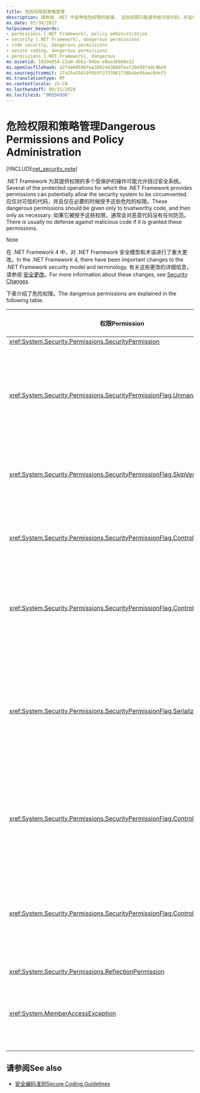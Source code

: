 ```yaml
---
title: 危险权限和策略管理
description: 请参阅 .NET 中各种危险权限的链接。 这些权限只能提供给可信代码，并且仅在必要时才提供。
ms.date: 03/30/2017
helpviewer_keywords:
- permissions [.NET Framework], policy administration
- security [.NET Framework], dangerous permissions
- code security, dangerous permissions
- secure coding, dangerous permissions
- permissions [.NET Framework], dangerous
ms.assetid: 1929e854-23a0-4bb1-94be-e8aa3b609e32
ms.openlocfilehash: a2f4469590fea38924430b07eaf20d49f4dc46e9
ms.sourcegitcommit: 27a15a55019f6b5f2733961738babe94aec0def3
ms.translationtype: MT
ms.contentlocale: zh-CN
ms.lasthandoff: 09/15/2020
ms.locfileid: "90556936"
---
```

# <a name="dangerous-permissions-and-policy-administration"></a><span data-ttu-id="053f8-104">危险权限和策略管理</span><span class="sxs-lookup"><span data-stu-id="053f8-104">Dangerous Permissions and Policy Administration</span></span>

[!INCLUDE[net_security_note](../../../includes/net-security-note-md.md)]

<span data-ttu-id="053f8-105">.NET Framework 为其提供权限的多个受保护的操作可能允许绕过安全系统。</span><span class="sxs-lookup"><span data-stu-id="053f8-105">Several of the protected operations for which the .NET Framework provides permissions can potentially allow the security system to be circumvented.</span></span> <span data-ttu-id="053f8-106">应仅对可信的代码，并且仅在必要的时候授予这些危险的权限。</span><span class="sxs-lookup"><span data-stu-id="053f8-106">These dangerous permissions should be given only to trustworthy code, and then only as necessary.</span></span> <span data-ttu-id="053f8-107">如果它被授予这些权限，通常会对恶意代码没有任何防范。</span><span class="sxs-lookup"><span data-stu-id="053f8-107">There is usually no defense against malicious code if it is granted these permissions.</span></span>  
  
> [!NOTE]
> <span data-ttu-id="053f8-108">在 .NET Framework 4 中，对 .NET Framework 安全模型和术语进行了重大更改。</span><span class="sxs-lookup"><span data-stu-id="053f8-108">In the .NET Framework 4, there have been important changes to the .NET Framework security model and terminology.</span></span> <span data-ttu-id="053f8-109">有关这些更改的详细信息，请参阅 [安全更改](/previous-versions/dotnet/framework/security/security-changes)。</span><span class="sxs-lookup"><span data-stu-id="053f8-109">For more information about these changes, see [Security Changes](/previous-versions/dotnet/framework/security/security-changes).</span></span>  
  
 <span data-ttu-id="053f8-110">下表介绍了危险权限。</span><span class="sxs-lookup"><span data-stu-id="053f8-110">The dangerous permissions are explained in the following table.</span></span>  
  
|<span data-ttu-id="053f8-111">权限</span><span class="sxs-lookup"><span data-stu-id="053f8-111">Permission</span></span>|<span data-ttu-id="053f8-112">潜在的风险</span><span class="sxs-lookup"><span data-stu-id="053f8-112">Potential risk</span></span>|  
|----------------|--------------------|  
|<xref:System.Security.Permissions.SecurityPermission>||  
|<xref:System.Security.Permissions.SecurityPermissionFlag.UnmanagedCode>|<span data-ttu-id="053f8-113">允许托管代码调用到非托管代码中，常常是很危险的。</span><span class="sxs-lookup"><span data-stu-id="053f8-113">Allows managed code to call into unmanaged code, which is often dangerous.</span></span>|  
|<xref:System.Security.Permissions.SecurityPermissionFlag.SkipVerification>|<span data-ttu-id="053f8-114">如果没有验证，代码可以执行任何操作。</span><span class="sxs-lookup"><span data-stu-id="053f8-114">Without verification, the code can do anything.</span></span>|  
|<xref:System.Security.Permissions.SecurityPermissionFlag.ControlEvidence>|<span data-ttu-id="053f8-115">无效证据可以欺骗安全策略。</span><span class="sxs-lookup"><span data-stu-id="053f8-115">Invalidated evidence can fool security policy.</span></span>|  
|<xref:System.Security.Permissions.SecurityPermissionFlag.ControlPolicy>|<span data-ttu-id="053f8-116">修改安全策略的功能可以禁用安全性。</span><span class="sxs-lookup"><span data-stu-id="053f8-116">The ability to modify security policy can disable security.</span></span>|  
|<xref:System.Security.Permissions.SecurityPermissionFlag.SerializationFormatter>|<span data-ttu-id="053f8-117">序列化的使用可以避开可访问性机制。</span><span class="sxs-lookup"><span data-stu-id="053f8-117">The use of serialization can circumvent accessibility mechanisms.</span></span> <span data-ttu-id="053f8-118">有关详细信息，请参阅 [安全和序列化](security-and-serialization.md)。</span><span class="sxs-lookup"><span data-stu-id="053f8-118">For details, see [Security and Serialization](security-and-serialization.md).</span></span>|  
|<xref:System.Security.Permissions.SecurityPermissionFlag.ControlPrincipal>|<span data-ttu-id="053f8-119">设置当前主体的功能可以欺骗基于角色的安全性。</span><span class="sxs-lookup"><span data-stu-id="053f8-119">The ability to set the current principal can trick role-based security.</span></span>|  
|<xref:System.Security.Permissions.SecurityPermissionFlag.ControlThread>|<span data-ttu-id="053f8-120">由于与线程关联的安全状态，因此对线程进行操作很危险。</span><span class="sxs-lookup"><span data-stu-id="053f8-120">Manipulation of threads is dangerous because of the security state associated with threads.</span></span>|  
|<xref:System.Security.Permissions.ReflectionPermission>||  
|<xref:System.MemberAccessException>|<span data-ttu-id="053f8-121">可以使用私有成员来攻克可访问性机制。</span><span class="sxs-lookup"><span data-stu-id="053f8-121">Can use private members to defeat accessibility mechanisms.</span></span>|  
  
## <a name="see-also"></a><span data-ttu-id="053f8-122">请参阅</span><span class="sxs-lookup"><span data-stu-id="053f8-122">See also</span></span>

- [<span data-ttu-id="053f8-123">安全编码准则</span><span class="sxs-lookup"><span data-stu-id="053f8-123">Secure Coding Guidelines</span></span>](../../standard/security/secure-coding-guidelines.md)
